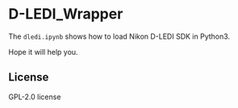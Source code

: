 # D-LEDI_Wrapper

The `dledi.ipynb` shows how to load Nikon D-LEDI SDK in Python3.


Hope it will help you.

## License
GPL-2.0 license 
